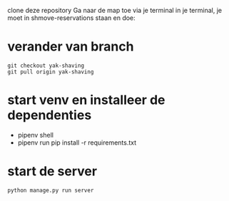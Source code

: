 clone deze repository
Ga naar de map toe via je terminal
in je terminal, je moet in shmove-reservations staan en doe:

# verander van branch
    git checkout yak-shaving
    git pull origin yak-shaving

# start venv en installeer de dependenties
- pipenv shell
- pipenv run pip install -r requirements.txt

# start de server
    python manage.py run server

